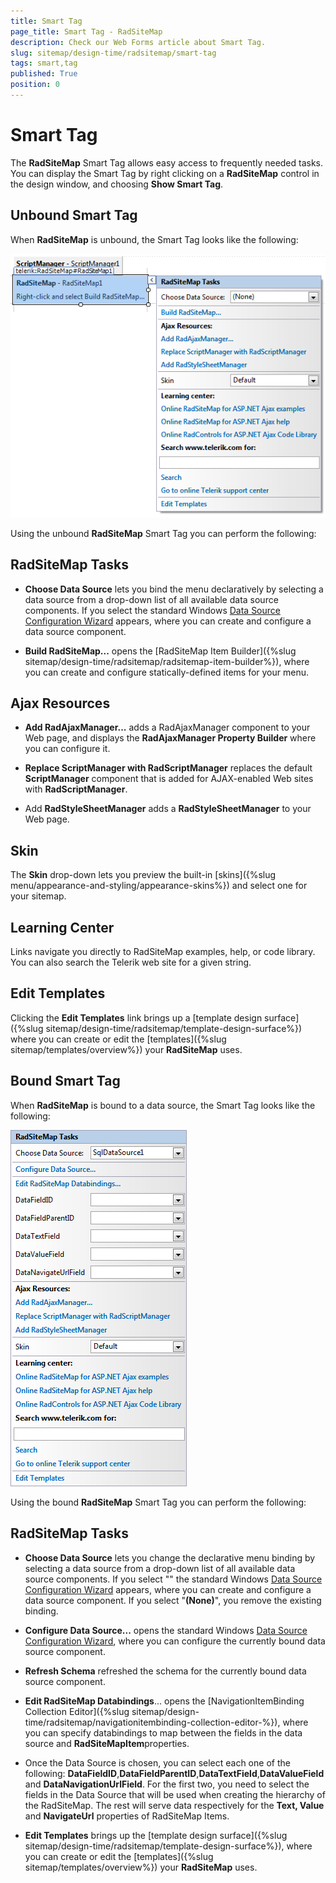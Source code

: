 ```yaml
---
title: Smart Tag
page_title: Smart Tag - RadSiteMap
description: Check our Web Forms article about Smart Tag.
slug: sitemap/design-time/radsitemap/smart-tag
tags: smart,tag
published: True
position: 0
---
```


# Smart Tag



The **RadSiteMap** Smart Tag allows easy access to frequently needed tasks. You can display the Smart Tag by right clicking on a **RadSiteMap** control in the design window, and choosing **Show Smart Tag**.

## Unbound Smart Tag

When **RadSiteMap** is unbound, the Smart Tag looks like the following:

![RadSiteMap Smart Tag](images/sitemap_smarttag.png)

Using the unbound **RadSiteMap** Smart Tag you can perform the following:

## RadSiteMap Tasks

* **Choose Data Source** lets you bind the menu declaratively by selecting a data source from a drop-down list of all available data source components. If you select **<New Data Source...>** the standard Windows [Data Source Configuration Wizard](https://msdn2.microsoft.com/en-us/library/ms247282(VS.80).aspx) appears, where you can create and configure a data source component.

* **Build RadSiteMap...** opens the [RadSiteMap Item Builder]({%slug sitemap/design-time/radsitemap/radsitemap-item-builder%}), where you can create and configure statically-defined items for your menu.

## Ajax Resources

* **Add RadAjaxManager...** adds a RadAjaxManager component to your Web page, and displays the **RadAjaxManager Property Builder** where you can configure it.

* **Replace ScriptManager with RadScriptManager** replaces the default **ScriptManager** component that is added for AJAX-enabled Web sites with **RadScriptManager**.

* Add **RadStyleSheetManager** adds a **RadStyleSheetManager** to your Web page.

## Skin

The **Skin** drop-down lets you preview the built-in [skins]({%slug menu/appearance-and-styling/appearance-skins%}) and select one for your sitemap.

## Learning Center

Links navigate you directly to RadSiteMap examples, help, or code library. You can also search the Telerik web site for a given string.

## Edit Templates

Clicking the **Edit Templates** link brings up a [template design surface]({%slug sitemap/design-time/radsitemap/template-design-surface%}) where you can create or edit the [templates]({%slug sitemap/templates/overview%}) your **RadSiteMap** uses.

## Bound Smart Tag

When **RadSiteMap** is bound to a data source, the Smart Tag looks like the following:

![RadSiteMap Bound Smart Tag](images/sitemap_smarttagbounds.png)

Using the bound **RadSiteMap** Smart Tag you can perform the following:

## RadSiteMap Tasks

* **Choose Data Source** lets you change the declarative menu binding by selecting a data source from a drop-down list of all available data source components. If you select "**<New Data Source...>**" the standard Windows [Data Source Configuration Wizard](https://msdn2.microsoft.com/en-us/library/ms247282(VS.80).aspx) appears, where you can create and configure a data source component. If you select "**(None)**", you remove the existing binding.

* **Configure Data Source...** opens the standard Windows [Data Source Configuration Wizard](https://msdn2.microsoft.com/en-us/library/ms247282(VS.80).aspx), where you can configure the currently bound data source component.

* **Refresh Schema** refreshed the schema for the currently bound data source component.

* **Edit RadSiteMap Databindings**... opens the [NavigationItemBinding Collection Editor]({%slug sitemap/design-time/radsitemap/navigationitembinding-collection-editor-%}), where you can specify databindings to map between the fields in the data source and **RadSiteMapItem**properties.

* Once the Data Source is chosen, you can select each one of the following: **DataFieldID**,**DataFieldParentID**,**DataTextField**,**DataValueField** and **DataNavigationUrlField**. For the first two, you need to select the fields in the Data Source that will be used when creating the hierarchy of the RadSiteMap. The rest will serve data respectively for the **Text, Value** and **NavigateUrl** properties of RadSiteMap Items.

* **Edit Templates** brings up the [template design surface]({%slug sitemap/design-time/radsitemap/template-design-surface%}), where you can create or edit the [templates]({%slug sitemap/templates/overview%}) your **RadSiteMap** uses.
